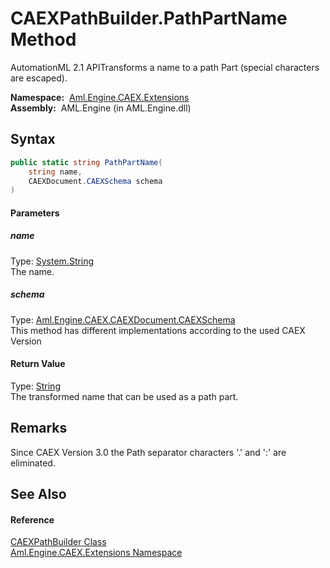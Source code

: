 CAEXPathBuilder.PathPartName Method
===================================
AutomationML 2.1 APITransforms a name to a path Part (special characters are escaped).

  **Namespace:**  [Aml.Engine.CAEX.Extensions][1]  
  **Assembly:**  AML.Engine (in AML.Engine.dll)

Syntax
------

```csharp
public static string PathPartName(
	string name,
	CAEXDocument.CAEXSchema schema
)
```

#### Parameters

##### *name*
Type: [System.String][2]  
 The name.

##### *schema*
Type: [Aml.Engine.CAEX.CAEXDocument.CAEXSchema][3]  
This method has different implementations according to the used CAEX Version

#### Return Value
Type: [String][2]  
 The transformed name that can be used as a path part. 

Remarks
-------
 Since CAEX Version 3.0 the Path separator characters '.' and ':' are eliminated. 

See Also
--------

#### Reference
[CAEXPathBuilder Class][4]  
[Aml.Engine.CAEX.Extensions Namespace][1]  

[1]: ../README.md
[2]: https://docs.microsoft.com/dotnet/api/system.string
[3]: ../../Aml.Engine.CAEX/CAEXDocument_CAEXSchema/README.md
[4]: README.md
[5]: https://www.automationml.org
[6]: ../../icons/logoShade.png